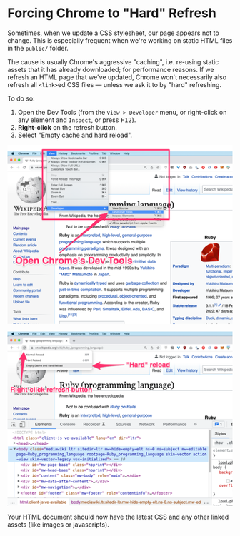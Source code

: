 # Forcing Chrome to "Hard" Refresh

Sometimes, when we update a CSS stylesheet, our page appears not to change. This is especially frequent when we're working on static HTML files in the `public/` folder.

The cause is usually Chrome's aggressive "caching", i.e. re-using static assets that it has already downloaded; for performance reasons. If we refresh an HTML page that we've updated, Chrome won't necessarily also refresh all `<link>`ed CSS files — unless we ask it to by "hard" refreshing.

To do so:

 1. Open the Dev Tools (from the `View > Developer` menu, or right-click on any element and `Inspect`, or press <kbd>F12</kbd>).
 2. **Right-click** on the refresh button.
 3. Select "Empty cache and hard reload".

![](/assets/hard-refresh-dev-tools.png)

![](/assets/hard-refresh-right-click-refresh.png)

Your HTML document should now have the latest CSS and any other linked assets (like images or javascripts).
